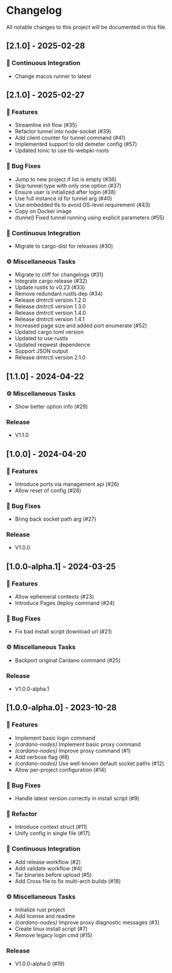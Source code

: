 # Changelog

All notable changes to this project will be documented in this file.

## [2.1.0] - 2025-02-28

### 🔧 Continuous Integration

- Change macos runner to latest

## [2.1.0] - 2025-02-27

### 🚀 Features

- Streamline init flow (#35)
- Refactor tunnel into node-socket (#39)
- Add client counter for tunnel command (#41)
- Implemented support to old demeter config (#57)
- Updated tonic to use tls-webpki-roots

### 🐛 Bug Fixes

- Jump to new project if list is empty (#36)
- Skip tunnel type with only one option (#37)
- Ensure user is initialized after login (#38)
- Use full instance id for tunnel arg (#40)
- Use embedded tls to avoid OS-level requirement (#43)
- Copy on Docker image
- *(tunnel)* Fixed tunnel running using explicit parameters (#55)

### 🔧 Continuous Integration

- Migrate to cargo-dist for releases (#30)

### ⚙️ Miscellaneous Tasks

- Migrate to cliff for changelogs (#31)
- Integrate cargo release (#32)
- Update rustls to v0.23 (#33)
- Remove redundant rustls dep (#34)
- Release dmtrctl version 1.2.0
- Release dmtrctl version 1.3.0
- Release dmtrctl version 1.4.0
- Release dmtrctl version 1.4.1
- Increased page size and added port enumerate (#52)
- Updated cargo toml version
- Updated to use rustls
- Updated reqwest dependence
- Support JSON output
- Release dmtrctl version 2.1.0

## [1.1.0] - 2024-04-22

### ⚙️ Miscellaneous Tasks

- Show better option info (#29)

### Release

- V1.1.0

## [1.0.0] - 2024-04-20

### 🚀 Features

- Introduce ports via management api (#26)
- Allow reset of config (#28)

### 🐛 Bug Fixes

- Bring back socket path arg (#27)

### Release

- V1.0.0

## [1.0.0-alpha.1] - 2024-03-25

### 🚀 Features

- Allow ephemeral contexts (#23)
- Introduce Pages deploy command (#24)

### 🐛 Bug Fixes

- Fix bad install script download url (#21)

### ⚙️ Miscellaneous Tasks

- Backport original Cardano command (#25)

### Release

- V1.0.0-alpha.1

## [1.0.0-alpha.0] - 2023-10-28

### 🚀 Features

- Implement basic login command
- *(cardano-nodes)* Implement basic proxy command
- *(cardano-nodes)* Improve proxy command (#1)
- Add verbose flag (#8)
- *(cardano-nodes)* Use well-known default socket paths (#12)
- Allow per-project configuration (#14)

### 🐛 Bug Fixes

- Handle latest version correctly in install script (#9)

### 🚜 Refactor

- Introduce context struct (#11)
- Unify config in single file (#17)

### 🔧 Continuous Integration

- Add release workflow (#2)
- Add validate workflow (#4)
- Tar binaries before upload (#5)
- Add Cross file to fix multi-arch builds (#18)

### ⚙️ Miscellaneous Tasks

- Initialize rust project
- Add license and readme
- *(cardano-nodes)* Improve proxy diagnostic messages (#3)
- Create linux install script (#7)
- Remove legacy login cmd (#15)

### Release

- V1.0.0-alpha.0 (#19)

<!-- generated by git-cliff -->
